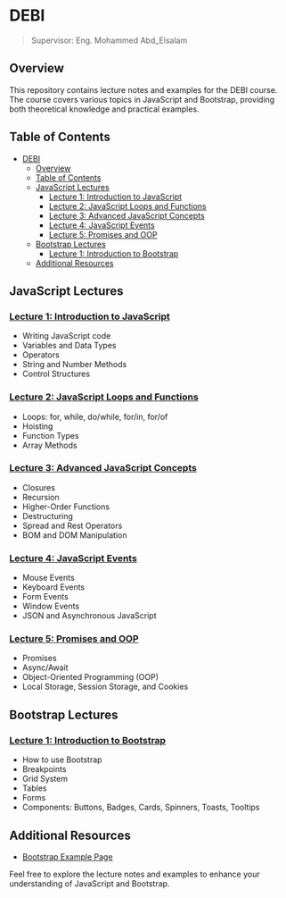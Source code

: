 # DEBI

> Supervisor: Eng. Mohammed Abd_Elsalam

## Overview

This repository contains lecture notes and examples for the DEBI course. The course covers various topics in JavaScript and Bootstrap, providing both theoretical knowledge and practical examples.

## Table of Contents

- [DEBI](#debi)
  - [Overview](#overview)
  - [Table of Contents](#table-of-contents)
  - [JavaScript Lectures](#javascript-lectures)
    - [Lecture 1: Introduction to JavaScript](#lecture-1-introduction-to-javascript)
    - [Lecture 2: JavaScript Loops and Functions](#lecture-2-javascript-loops-and-functions)
    - [Lecture 3: Advanced JavaScript Concepts](#lecture-3-advanced-javascript-concepts)
    - [Lecture 4: JavaScript Events](#lecture-4-javascript-events)
    - [Lecture 5: Promises and OOP](#lecture-5-promises-and-oop)
  - [Bootstrap Lectures](#bootstrap-lectures)
    - [Lecture 1: Introduction to Bootstrap](#lecture-1-introduction-to-bootstrap)
  - [Additional Resources](#additional-resources)

## JavaScript Lectures

### [Lecture 1: Introduction to JavaScript](notes/JavaScriptLec1.md)

- Writing JavaScript code
- Variables and Data Types
- Operators
- String and Number Methods
- Control Structures

### [Lecture 2: JavaScript Loops and Functions](notes/JavaScriptLec2.md)

- Loops: for, while, do/while, for/in, for/of
- Hoisting
- Function Types
- Array Methods

### [Lecture 3: Advanced JavaScript Concepts](notes/JavaScriptLec3.md)

- Closures
- Recursion
- Higher-Order Functions
- Destructuring
- Spread and Rest Operators
- BOM and DOM Manipulation

### [Lecture 4: JavaScript Events](notes/JavaScriptLec4.md)

- Mouse Events
- Keyboard Events
- Form Events
- Window Events
- JSON and Asynchronous JavaScript

### [Lecture 5: Promises and OOP](notes/JavaScriptLec5.md)

- Promises
- Async/Await
- Object-Oriented Programming (OOP)
- Local Storage, Session Storage, and Cookies

## Bootstrap Lectures

### [Lecture 1: Introduction to Bootstrap](notes/Bootstrap/BootstrapLec1.md)

- How to use Bootstrap
- Breakpoints
- Grid System
- Tables
- Forms
- Components: Buttons, Badges, Cards, Spinners, Toasts, Tooltips

## Additional Resources

- [Bootstrap Example Page](notes/Bootstrap/index.html)

Feel free to explore the lecture notes and examples to enhance your understanding of JavaScript and Bootstrap.
